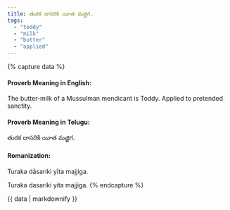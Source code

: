 ```yaml
---
title: తురక దాసరికి యీత మజ్జిగ.
tags:
  - "toddy"
  - "milk"
  - "butter"
  - "applied"
---
```


{% capture data %}
#### Proverb Meaning in English:
The butter-milk of a Mussulman mendicant is Toddy.
Applied to pretended sanctity.

#### Proverb Meaning in Telugu:
తురక దాసరికి యీత మజ్జిగ.

#### Romanization:
Turaka dāsariki yīta majjiga.

Turaka dasariki yita majjiga.
{% endcapture %}

{{ data | markdownify }}

